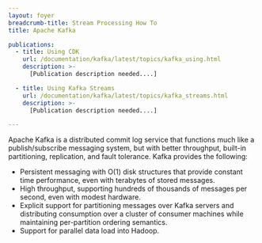 ```yaml
---
layout: foyer
breadcrumb-title: Stream Processing How To
title: Apache Kafka

publications:
  - title: Using CDK
    url: /documentation/kafka/latest/topics/kafka_using.html
    description: >-
      [Publication description needed....]

  - title: Using Kafka Streams
    url: /documentation/kafka/latest/topics/kafka_streams.html
    description: >-
      [Publication description needed....]

---
```


Apache Kafka is a distributed commit log service that functions much like a publish/subscribe messaging system, but with better throughput, built-in partitioning, replication, and fault tolerance. Kafka provides the following:

- Persistent messaging with O(1) disk structures that provide constant time performance, even with terabytes of stored messages.
- High throughput, supporting hundreds of thousands of messages per second, even with modest hardware.
- Explicit support for partitioning messages over Kafka servers and distributing consumption over a cluster of consumer machines while maintaining per-partition ordering semantics.
- Support for parallel data load into Hadoop.
